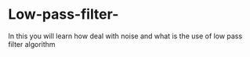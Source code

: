 # Low-pass-filter-
In this you will learn how deal with noise and what is the use of low pass filter algorithm
